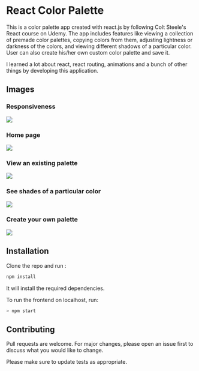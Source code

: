 # React Color Palette

This is a color palette app created with react.js by following Colt Steele's React course on Udemy.
The app includes features like viewing a collection of premade color palettes, copying colors from them, adjusting lightness or darkness of the colors, and viewing different shadows of a particular color.
User can also create his/her own custom color palette and save it.

I learned a lot about react, react routing, animations and a bunch of other things by developing this application.

## Images

### Responsiveness
![](https://res.cloudinary.com/dmn19/image/upload/v1592759695/RCPThumbnail-min2-min.png)
### Home page
![](https://res.cloudinary.com/dmn19/image/upload/v1590919113/RCP1-min.png)
### View an existing palette
![](https://res.cloudinary.com/dmn19/image/upload/v1590919113/RCP2-min.png)
### See shades of a particular color
![](https://res.cloudinary.com/dmn19/image/upload/v1590919113/RCP3-min.png)
### Create your own palette
![](https://res.cloudinary.com/dmn19/image/upload/v1590919113/RCP4-min.png)

## Installation

Clone the repo and run :

```bash
npm install
```

It will install the required dependencies.

To run the frontend on localhost, run:

```bash
> npm start
```

## Contributing

Pull requests are welcome. For major changes, please open an issue first to discuss what you would like to change.

Please make sure to update tests as appropriate.


